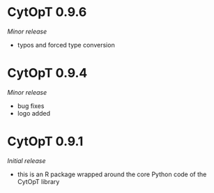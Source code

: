 # CytOpT 0.9.6 
*Minor release*

* typos and forced type conversion

# CytOpT 0.9.4 
*Minor release*

* bug fixes
* logo added

# CytOpT 0.9.1
*Initial release*

* this is an R package wrapped around the core Python code of the CytOpT 
 library
